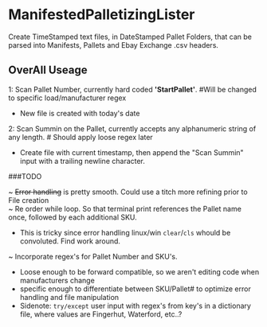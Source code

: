 # ManifestedPalletizingLister
Create TimeStamped text files, in DateStamped Pallet Folders, that can be parsed into Manifests, Pallets and Ebay Exchange .csv headers.

## OverAll Useage
1: Scan Pallet Number, currently hard coded <b>'StartPallet'</b>. #Will be changed to specific load/manufacturer regex<br>
* New file is created with today's date

2: Scan Summin on the Pallet, currently accepts any alphanumeric string of any length. # Should apply loose regex later<br>
* Create file with current timestamp, then append the "Scan Summin" input with a trailing newline character.<br>

###TODO 

~ <strike>Error handling</strike> is pretty smooth. Could use a titch more refining prior to File creation<br>
~ Re order while loop. So that terminal print references the Pallet name once, followed by each additional SKU.<br>
* This is tricky since error handling linux/win `clear`/`cls` whould be convoluted. Find work around.<br>

~ Incorporate regex's for Pallet Number and SKU's.
* Loose enough to be forward compatible, so we aren't editing code when manufacturers change
* specific enough to differentiate between SKU/Pallet# to optimize error handling and file manipulation
* Sidenote: `try/except` user input with regex's from key's in a dictionary file, where values are Fingerhut, Waterford, etc..?
